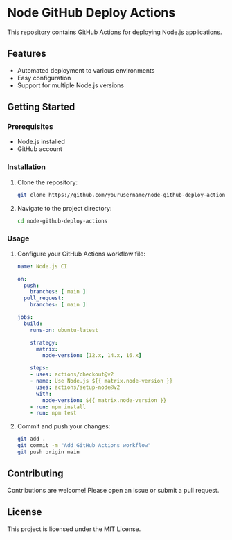 # Node GitHub Deploy Actions

This repository contains GitHub Actions for deploying Node.js applications.

## Features

- Automated deployment to various environments
- Easy configuration
- Support for multiple Node.js versions

## Getting Started

### Prerequisites

- Node.js installed
- GitHub account

### Installation

1. Clone the repository:
    ```sh
    git clone https://github.com/yourusername/node-github-deploy-actions.git
    ```
2. Navigate to the project directory:
    ```sh
    cd node-github-deploy-actions
    ```

### Usage

1. Configure your GitHub Actions workflow file:
    ```yaml
    name: Node.js CI

    on:
      push:
        branches: [ main ]
      pull_request:
        branches: [ main ]

    jobs:
      build:
        runs-on: ubuntu-latest

        strategy:
          matrix:
            node-version: [12.x, 14.x, 16.x]

        steps:
        - uses: actions/checkout@v2
        - name: Use Node.js ${{ matrix.node-version }}
          uses: actions/setup-node@v2
          with:
            node-version: ${{ matrix.node-version }}
        - run: npm install
        - run: npm test
    ```

2. Commit and push your changes:
    ```sh
    git add .
    git commit -m "Add GitHub Actions workflow"
    git push origin main
    ```

## Contributing

Contributions are welcome! Please open an issue or submit a pull request.

## License

This project is licensed under the MIT License.